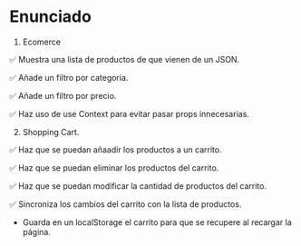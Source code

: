 # Enunciado

1. Ecomerce

✅ Muestra una lista de productos de que vienen de un JSON.

✅ Añade un filtro por categoria.

✅ Añade un filtro por precio.

✅ Haz uso de use Context para evitar pasar props innecesarias.

2. Shopping Cart.

✅ Haz que se puedan añaadir los productos a un carrito.

✅ Haz que se puedan eliminar los productos del carrito.

✅ Haz que se puedan modificar la cantidad de productos del carrito.

✅ Sincroniza los cambios del carrito con la lista de productos.

 - Guarda en un localStorage el carrito para que se recupere al recargar la página.

